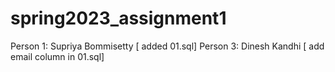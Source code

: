 # spring2023_assignment1
Person 1: Supriya Bommisetty [ added 01.sql]
Person 3: Dinesh Kandhi [ add email column in 01.sql]
